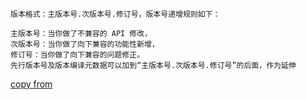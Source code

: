 ```
版本格式：主版本号.次版本号.修订号，版本号递增规则如下：

主版本号：当你做了不兼容的 API 修改，
次版本号：当你做了向下兼容的功能性新增，
修订号：当你做了向下兼容的问题修正。
先行版本号及版本编译元数据可以加到“主版本号.次版本号.修订号”的后面，作为延伸
```

[copy from](https://semver.org/lang/zh-CN/)